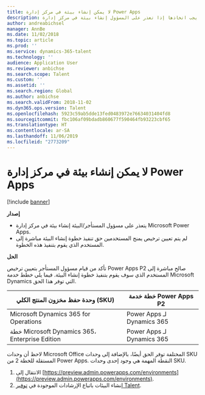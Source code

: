 ```yaml
---
title: لا يمكن إنشاء بيئة في مركز إدارة Power Apps
description: يشرح هذا الموضوع الخطوات التي يجب اتخاذها إذا تعذر على المسؤول إنشاء بيئة في مركز إدارة Microsoft Power Apps.
author: andreabichsel
manager: AnnBe
ms.date: 11/02/2018
ms.topic: article
ms.prod: ''
ms.service: dynamics-365-talent
ms.technology: ''
audience: Application User
ms.reviewer: anbichse
ms.search.scope: Talent
ms.custom: ''
ms.assetid: ''
ms.search.region: Global
ms.author: anbichse
ms.search.validFrom: 2018-11-02
ms.dyn365.ops.version: Talent
ms.openlocfilehash: 5923c59ab5dde13fed0483972e76634031404fd8
ms.sourcegitcommit: fbc106af09bdadb860677f590464fb93223cbf65
ms.translationtype: HT
ms.contentlocale: ar-SA
ms.lasthandoff: 11/06/2019
ms.locfileid: "2773209"
---
```

# <a name="cant-create-an-environment-in-the-power-apps-admin-center"></a>لا يمكن إنشاء بيئة في مركز إدارة Power Apps

[!include [banner](includes/banner.md)]

**إصدار**

- يتعذر على مسؤول المستأجر/البيئة إنشاء بيئة في مركز إدارة Microsoft Power Apps.
- لم يتم تعيين ترخيص يمنح المستخدمين حق تنفيذ خطوة إنشاء البيئة مباشرة إلى المستخدم الذي يقوم بتنفيذ هذه الخطوة.

**الحل**

تأكد من قيام مسؤول المستأجر بتعيين ترخيص Power Apps P2 صالح مباشرة إلى المستخدم الذي سوف يقوم بتنفيذ خطوة إنشاء البيئة. فيما يلي خطط خدمة Microsoft Dynamics التي توفر هذا الحق.

| وحدة حفظ مخزون المنتج الكلي (SKU)       | خطة خدمة Power Apps P2  |
|------------------------------------------------|----------------------------|
| Microsoft Dynamics 365 for Operations          | Power Apps لـ Dynamics 365 |
| خطة Microsoft Dynamics 365، Enterprise Edition | Power Apps لـ Dynamics 365 |

لاحظ أن وحدات Microsoft Office المختلفة توفر الحق أيضًا، بالإضافة إلى وحدات SKU المستقلة للخطة 2 من Power Apps. النقطة المهمة هي وجود إحدى وحدات SKU.

1. الانتقال إلى [https://preview.admin.powerapps.com/environments](https://preview.admin.powerapps.com/environments).
2. إنشاء البيئات باتباع الإرشادات الموجودة في [توفير Talent](https://docs.microsoft.com/dynamics365/unified-operations/talent/provisioning-talent).
